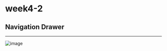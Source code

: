 # week4-2


## Navigation Drawer
------------
![image](https://user-images.githubusercontent.com/97229292/161432642-55178c6e-c749-45ce-b1b2-6e0569e7f0a8.png)
